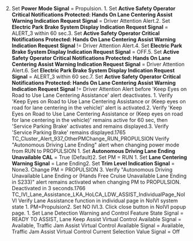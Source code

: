 2. Set **Power Mode Signal** = Propulsion. 1. Set **Active Safety Operator Critical Notifications Protected: Hands On Lane Centering Assist Warning Indication Request Signal** = Driver Attention Alert.2. Set **Electric Park Brake System Display Indication Request Signal** = ALERT_3 within 60 sec.3. Set **Active Safety Operator Critical Notifications Protected: Hands On Lane Centering Assist Warning Indication Request Signal** != Driver Attention Alert.4. Set **Electric Park Brake System Display Indication Request Signal** = OFF.5. Set **Active Safety Operator Critical Notifications Protected: Hands On Lane Centering Assist Warning Indication Request Signal** = Driver Attention Alert.6. Set **Electric Park Brake System Display Indication Request Signal** = ALERT_3 within 60 sec.7. Set **Active Safety Operator Critical Notifications Protected: Hands On Lane Centering Assist Warning Indication Request Signal** != Driver Attention Alert before 'Keep Eyes on Road to Use Lane Centering Assistance' alert deactivates. 1. Verify 'Keep Eyes on Road to Use Lane Centering Assistance or (Keep eyes on road for lane centering in the vehicle)' alert is activated.2. Verify 'Keep Eyes on Road to Use Lane Centering Assistance or (Keep eyes on road for lane centering in the vehicle)' remains active for 60 sec, then 'Service Parking Brake' activates and remains displayed.3. Verify 'Service Parking Brake' remains displayed.1765 TC_Cluster_Alert_937_OtherPMChange_RUN_PROPULSION Verify "Autonomous Driving Lane Ending" alert when changing power mode from RUN to PROPULSION 1. Set **Autonomous Driving Lane Ending Unavailable CAL** = True (Default)2. Set PM = RUN 1. Set **Lane Centering Warning Signal** = Lane Ending2. Set **Trim Level Indication Signal** = None3. Change PM = PROPULSION 3. Verify "Autonomous Driving Unavailable Lane Ending or (Hands Free Cruise Unavailable Lane Ending in S233)" alert remains activated when changing PM to PROPULSION. Deactivated in 3 seconds.1766 TC_IVI_Lane_Assistance_LKA_HoLCA_LDW_ASSIST_IndividualPage_NoIVI Verify Lane Assistance function in individual page in NoIVI system state 1. PM=Propulsion2. Set NO IVI.3. Click close button in NoIVI popup page. 1. Set Lane Detection Warning and Control Feature State Signal = READY TO ASSIST, Lane Keep Assist Virtual Control Available Signal = Available, Traffic Jam Assist Virtual Control Available Signal = Available, Traffic Jam Assist Virtual Control Current Selection Value Signal = Off